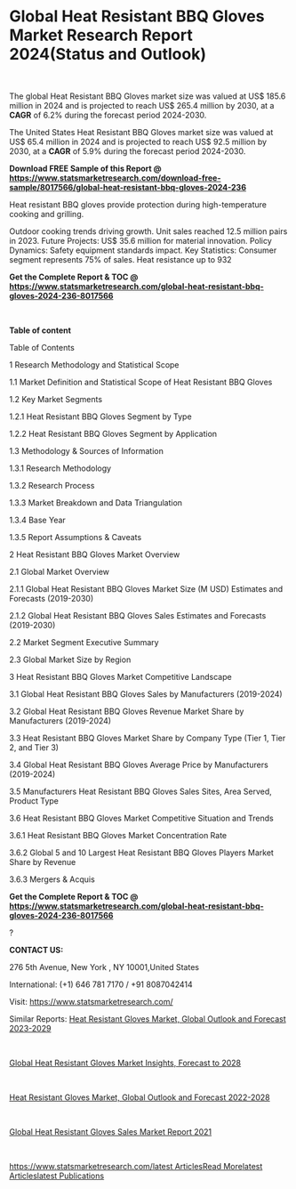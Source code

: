 <h1>Global Heat Resistant BBQ Gloves Market Research Report 2024(Status and Outlook)</h1><br/><p>The global Heat Resistant BBQ Gloves market size was valued at US$ 185.6 million in 2024 and is projected to reach US$ 265.4 million by 2030, at a <strong>CAGR</strong> of 6.2% during the forecast period 2024-2030.</p>
 
 
 
 <p>The United States Heat Resistant BBQ Gloves market size was valued at US$ 65.4 million in 2024 and is projected to reach US$ 92.5 million by 2030, at a <strong>CAGR</strong> of 5.9% during the forecast period 2024-2030.</p>
 
 
 
 <p><strong>Download FREE Sample of this Report @ <a href="https://www.statsmarketresearch.com/download-free-sample/8017566/global-heat-resistant-bbq-gloves-2024-236">https://www.statsmarketresearch.com/download-free-sample/8017566/global-heat-resistant-bbq-gloves-2024-236</a></strong></p>
 
 
 
 <p>Heat resistant BBQ gloves provide protection during high-temperature cooking and grilling.</p>
 
 
 
 <p>Outdoor cooking trends driving growth. Unit sales reached 12.5 million pairs in 2023. Future Projects: US$ 35.6 million for material innovation. Policy Dynamics: Safety equipment standards impact. Key Statistics: Consumer segment represents 75% of sales. Heat resistance up to 932</p>
 
 
 
 <div><b>Get the Complete Report & TOC @ <a href="https://www.statsmarketresearch.com/global-heat-resistant-bbq-gloves-2024-236-8017566">https://www.statsmarketresearch.com/global-heat-resistant-bbq-gloves-2024-236-8017566</a></b></div>
 
 
 
 <p><br />
 
 <b>Table of content</b></p>
 
 
 
 <p>Table of Contents<br />
 
 1 Research Methodology and Statistical Scope<br />
 
 1.1 Market Definition and Statistical Scope of Heat Resistant BBQ Gloves<br />
 
 1.2 Key Market Segments<br />
 
 1.2.1 Heat Resistant BBQ Gloves Segment by Type<br />
 
 1.2.2 Heat Resistant BBQ Gloves Segment by Application<br />
 
 1.3 Methodology & Sources of Information<br />
 
 1.3.1 Research Methodology<br />
 
 1.3.2 Research Process<br />
 
 1.3.3 Market Breakdown and Data Triangulation<br />
 
 1.3.4 Base Year<br />
 
 1.3.5 Report Assumptions & Caveats<br />
 
 2 Heat Resistant BBQ Gloves Market Overview<br />
 
 2.1 Global Market Overview<br />
 
 2.1.1 Global Heat Resistant BBQ Gloves Market Size (M USD) Estimates and Forecasts (2019-2030)<br />
 
 2.1.2 Global Heat Resistant BBQ Gloves Sales Estimates and Forecasts (2019-2030)<br />
 
 2.2 Market Segment Executive Summary<br />
 
 2.3 Global Market Size by Region<br />
 
 3 Heat Resistant BBQ Gloves Market Competitive Landscape<br />
 
 3.1 Global Heat Resistant BBQ Gloves Sales by Manufacturers (2019-2024)<br />
 
 3.2 Global Heat Resistant BBQ Gloves Revenue Market Share by Manufacturers (2019-2024)<br />
 
 3.3 Heat Resistant BBQ Gloves Market Share by Company Type (Tier 1, Tier 2, and Tier 3)<br />
 
 3.4 Global Heat Resistant BBQ Gloves Average Price by Manufacturers (2019-2024)<br />
 
 3.5 Manufacturers Heat Resistant BBQ Gloves Sales Sites, Area Served, Product Type<br />
 
 3.6 Heat Resistant BBQ Gloves Market Competitive Situation and Trends<br />
 
 3.6.1 Heat Resistant BBQ Gloves Market Concentration Rate<br />
 
 3.6.2 Global 5 and 10 Largest Heat Resistant BBQ Gloves Players Market Share by Revenue<br />
 
 3.6.3 Mergers & Acquis</p>
 
 
 
 <div><b>Get the Complete Report & TOC @ <a href="https://www.statsmarketresearch.com/global-heat-resistant-bbq-gloves-2024-236-8017566">https://www.statsmarketresearch.com/global-heat-resistant-bbq-gloves-2024-236-8017566</a></b></div>
 
 
 
 <p>? </p>
 
 
 
 <p><b>CONTACT US:</b><br />
 
 276 5th Avenue, New York , NY 10001,United States<br />
 
 International: (+1) 646 781 7170 / +91 8087042414<br />
 
 Visit: <a href="https://www.statsmarketresearch.com/">https://www.statsmarketresearch.com/</a><br />
 
 Similar Reports: <a href="https://www.statsmarketresearch.com/global-heat-resistant-bbq-gloves-2024-236-8017566">Heat Resistant Gloves Market, Global Outlook and Forecast 2023-2029</a><br />
 
 <br />
 
 <a href="https://www.statsmarketresearch.com/global-heat-resistant-bbq-gloves-2024-236-8017566">Global Heat Resistant Gloves Market Insights, Forecast to 2028</a><br />
 
 <br />
 
 <a href="https://www.statsmarketresearch.com/global-heat-resistant-bbq-gloves-2024-236-8017566">Heat Resistant Gloves Market, Global Outlook and Forecast 2022-2028</a><br />
 
 <br />
 
 <a href="https://www.statsmarketresearch.com/global-heat-resistant-bbq-gloves-2024-236-8017566">Global Heat Resistant Gloves Sales Market Report 2021</a><br />
 
 <br />
 
 <a href="https://gyeongbokgung.com">https://www.statsmarketresearch.com/</a><a href="https://hallyeomaritime.com">latest Articles</a><a href="https://jingwansa.com">Read More</a><a href="https://nguoiviet.jp/">latest Articles</a><a href="https://www.intelmarketresearch.com/">latest Publications</a></p>